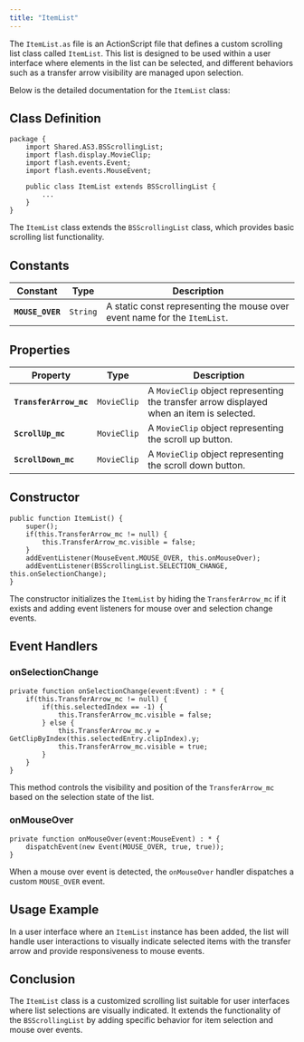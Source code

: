 ```yaml
---
title: "ItemList"
---
```


The `ItemList.as` file is an ActionScript file that defines a custom scrolling list class called `ItemList`.
This list is designed to be used within a user interface where elements in the list can be selected, and different behaviors such as a transfer arrow visibility are managed upon selection.

Below is the detailed documentation for the `ItemList` class:


## Class Definition

```as3
package {
    import Shared.AS3.BSScrollingList;
    import flash.display.MovieClip;
    import flash.events.Event;
    import flash.events.MouseEvent;

    public class ItemList extends BSScrollingList {
        ...
    }
}
```

The `ItemList` class extends the `BSScrollingList` class, which provides basic scrolling list functionality.


## Constants

| Constant | Type | Description |
| -------- | ---- | ----------- |
| **`MOUSE_OVER`** | `String` | A static const representing the mouse over event name for the `ItemList`. |


## Properties

| Property | Type | Description |
| -------- | ---- | ----------- |
| **`TransferArrow_mc`** | `MovieClip` | A `MovieClip` object representing the transfer arrow displayed when an item is selected. |
| **`ScrollUp_mc`** | `MovieClip` | A `MovieClip` object representing the scroll up button. |
| **`ScrollDown_mc`** | `MovieClip` | A `MovieClip` object representing the scroll down button. |


## Constructor

```as3
public function ItemList() {
    super();
    if(this.TransferArrow_mc != null) {
        this.TransferArrow_mc.visible = false;
    }
    addEventListener(MouseEvent.MOUSE_OVER, this.onMouseOver);
    addEventListener(BSScrollingList.SELECTION_CHANGE, this.onSelectionChange);
}
```

The constructor initializes the `ItemList` by hiding the `TransferArrow_mc` if it exists and adding event listeners for mouse over and selection change events.


## Event Handlers

### onSelectionChange
```as3
private function onSelectionChange(event:Event) : * {
    if(this.TransferArrow_mc != null) {
        if(this.selectedIndex == -1) {
            this.TransferArrow_mc.visible = false;
        } else {
            this.TransferArrow_mc.y = GetClipByIndex(this.selectedEntry.clipIndex).y;
            this.TransferArrow_mc.visible = true;
        }
    }
}
```

This method controls the visibility and position of the `TransferArrow_mc` based on the selection state of the list.

### onMouseOver
```as3
private function onMouseOver(event:MouseEvent) : * {
    dispatchEvent(new Event(MOUSE_OVER, true, true));
}
```

When a mouse over event is detected, the `onMouseOver` handler dispatches a custom `MOUSE_OVER` event.

## Usage Example
In a user interface where an `ItemList` instance has been added, the list will handle user interactions to visually indicate selected items with the transfer arrow and provide responsiveness to mouse events.

## Conclusion
The `ItemList` class is a customized scrolling list suitable for user interfaces where list selections are visually indicated.
It extends the functionality of the `BSScrollingList` by adding specific behavior for item selection and mouse over events.
